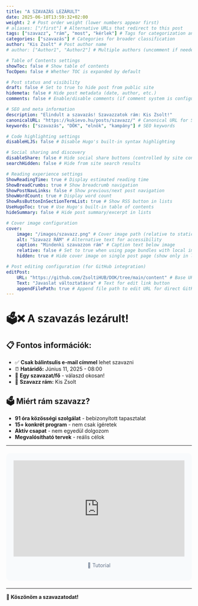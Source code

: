 ```yaml
---
title: "A SZAVAZÁS LEZÁRULT"
date: 2025-06-10T13:59:32+02:00
weight: 2 # Post order weight (lower numbers appear first)
# aliases: ["/first"] # Alternative URLs that redirect to this post
tags: ["szavazz", "rám", "most", "kérlek"] # Tags for categorization and filtering
categories: ["szavazás"] # Categories for broader classification
author: "Kis Zsolt" # Post author name
# author: ["Author1", "Author2"] # Multiple authors (uncomment if needed)

# Table of Contents settings
showToc: false # Show table of contents
TocOpen: false # Whether TOC is expanded by default

# Post status and visibility
draft: false # Set to true to hide post from public site
hidemeta: false # Hide post metadata (date, author, etc.)
comments: false # Enable/disable comments (if comment system is configured)

# SEO and meta information
description: "Elindult a szavazás! Szavazzatok rám: Kis Zsolt!"
canonicalURL: "https://kukievo.hu/posts/szavazz/" # Canonical URL for SEO
keywords: ["szavazás", "DÖK", "elnök", "kampány"] # SEO keywords

# Code highlighting settings
disableHLJS: false # Disable Hugo's built-in syntax highlighting

# Social sharing and discovery
disableShare: false # Hide social share buttons (controlled by site config ShowShareButtons)
searchHidden: false # Hide from site search results

# Reading experience settings
ShowReadingTime: true # Display estimated reading time
ShowBreadCrumbs: true # Show breadcrumb navigation
ShowPostNavLinks: false # Show previous/next post navigation
ShowWordCount: true # Display word count
ShowRssButtonInSectionTermList: true # Show RSS button in lists
UseHugoToc: true # Use Hugo's built-in table of contents
hideSummary: false # Hide post summary/excerpt in lists

# Cover image configuration
cover:
    image: "/images/szavazz.png" # Cover image path (relative to static folder)
    alt: "Szavazz RÁM" # Alternative text for accessibility
    caption: "Mindenki szavazzon rám" # Caption text below image
    relative: false # Set to true when using page bundles with local images
    hidden: true # Hide cover image on single post page (show only in lists)

# Post editing configuration (for GitHub integration)
editPost:
    URL: "https://github.com/ZsoltiHUB/DOK/tree/main/content" # Base URL for edit links
    Text: "Javaslat változtatásra" # Text for edit link button
    appendFilePath: true # Append file path to edit URL for direct GitHub editing
---
```


# 🗳️❌ A szavazás lezárult!

## 📋 Fontos információk:

- ✅ **Csak bálintsulis e-mail címmel** lehet szavazni
- ⏰ **Határidő:** Június 11, 2025 - 08:00
- 🎯 **Egy szavazat/fő** - válaszd okosan!
- 🤝 **Szavazz rám:** Kis Zsolt

## 🗳️ Miért rám szavazz?

- **91 óra közösségi szolgálat** - bebizonyított tapasztalat
- **15+ konkrét program** - nem csak ígéretek
- **Aktív csapat** - nem egyedül dolgozom
- **Megvalósítható tervek** - reális célok

---
<div style="background: #f8fafc; padding: 20px; border-radius: 12px; margin: 20px 0;">
  <div style="position: relative; padding-bottom: 56.25%; height: 0; overflow: hidden;">
    <iframe src="https://www.youtube.com/embed/yrYpYT9PT5k" 
            style="position: absolute; top: 0; left: 0; width: 100%; height: 100%; border: 0;" 
            allowfullscreen>
    </iframe>
  </div>
  <p style="text-align: center; margin-top: 15px; color: #64748b;">
    🎥 Tutorial
  </p>
</div>

---  
**🎉 Köszönöm a szavazatodat!**
